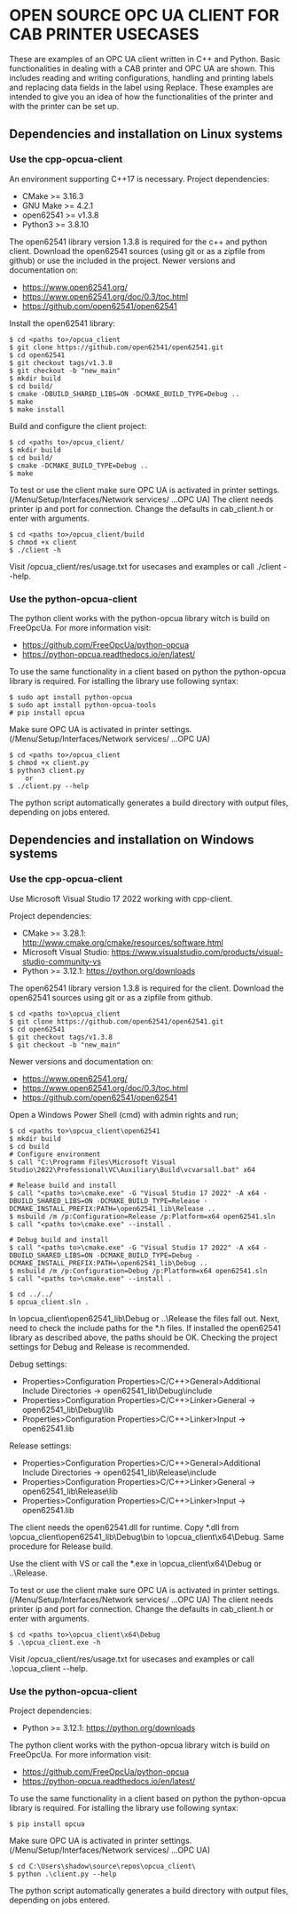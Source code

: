 # OPEN SOURCE OPC UA CLIENT FOR CAB PRINTER USECASES

These are examples of an OPC UA client written in C++ and Python. Basic functionalities in 
dealing with a CAB printer and OPC UA are shown. This includes reading and writing configurations, 
handling and printing labels and replacing data fields in the label using Replace. These examples 
are intended to give you an idea of how the functionalities of the printer and with the printer 
can be set up.

## Dependencies and installation on Linux systems

### Use the cpp-opcua-client

An environment supporting C++17 is necessary. Project dependencies:
 * CMake >= 3.16.3
 * GNU Make >= 4.2.1
 * open62541 >= v1.3.8
 * Python3 >= 3.8.10 

The open62541 library version 1.3.8 is required for the c++ and python client. 
Download the open62541 sources (using git or as a zipfile from github) or use the included in the project. 
Newer versions and documentation on:
 * https://www.open62541.org/
 * https://www.open62541.org/doc/0.3/toc.html
 * https://github.com/open62541/open62541

Install the open62541 library:

    $ cd <paths to>/opcua_client
    $ git clone https://github.com/open62541/open62541.git
    $ cd open62541
    $ git checkout tags/v1.3.8
    $ git checkout -b "new_main"
    $ mkdir build
    $ cd build/
    $ cmake -DBUILD_SHARED_LIBS=ON -DCMAKE_BUILD_TYPE=Debug ..
    $ make
    $ make install

Build and configure the client project:

    $ cd <paths to>/opcua_client/
    $ mkdir build 
    $ cd build/
    $ cmake -DCMAKE_BUILD_TYPE=Debug ..
    $ make

To test or use the client make sure OPC UA is activated in printer settings. 
(/Menu/Setup/Interfaces/Network services/ ...OPC UA)
The client needs printer ip and port for connection. Change the defaults in cab_client.h or enter with arguments.

    $ cd <paths to>/opcua_client/build
    $ chmod +x client
    $ ./client -h

Visit <paths to>/opcua_client/res/usage.txt for usecases and examples or call ./client --help.

### Use the python-opcua-client

The python client works with the python-opcua library witch is build 
on FreeOpcUa. For more information visit:
 * https://github.com/FreeOpcUa/python-opcua
 * https://python-opcua.readthedocs.io/en/latest/

To use the same functionality in a client based on python the python-opcua library is required.
For istalling the library use following syntax:

    $ sudo apt install python-opcua 
    $ sudo apt install python-opcua-tools
    # pip install opcua

Make sure OPC UA is activated in printer settings. 
(/Menu/Setup/Interfaces/Network services/ ...OPC UA)

    $ cd <paths to>/opcua_client
    $ chmod +x client.py
    $ python3 client.py 
        or
    $ ./client.py --help

The python script automatically generates a build directory with output files, depending on jobs entered.

## Dependencies and installation on Windows systems

### Use the cpp-opcua-client

Use Microsoft Visual Studio 17 2022 working with cpp-client.

Project dependencies:
 * CMake >= 3.28.1: http://www.cmake.org/cmake/resources/software.html
 * Microsoft Visual Studio: https://www.visualstudio.com/products/visual-studio-community-vs
 * Python >= 3.12.1: https://python.org/downloads

The open62541 library version 1.3.8 is required for the client. 
Download the open62541 sources using git or as a zipfile from github.
    
    $ cd <paths to>\opcua_client
    $ git clone https://github.com/open62541/open62541.git
    $ cd open62541
    $ git checkout tags/v1.3.8
    $ git checkout -b "new_main"

Newer versions and documentation on:
 * https://www.open62541.org/
 * https://www.open62541.org/doc/0.3/toc.html
 * https://github.com/open62541/open62541

Open a Windows Power Shell (cmd) with admin rights and run;

    $ cd <paths to>\opcua_client\open62541
    $ mkdir build  
    $ cd build
    # Configure environment 
    $ call "C:\Programm Files\Microsoft Visual Studio\2022\Professional\VC\Auxiliary\Build\vcvarsall.bat" x64

    # Release build and install
    $ call "<paths to>\cmake.exe" -G "Visual Studio 17 2022" -A x64 -DBUILD_SHARED_LIBS=ON -DCMAKE_BUILD_TYPE=Release -DCMAKE_INSTALL_PREFIX:PATH=\open62541_lib\Release ..
    $ msbuild /m /p:Configuration=Release /p:Platform=x64 open62541.sln
    $ call "<paths to>\cmake.exe" --install .

    # Debug build and install
    $ call "<paths to>\cmake.exe" -G "Visual Studio 17 2022" -A x64 -DBUILD_SHARED_LIBS=ON -DCMAKE_BUILD_TYPE=Debug -DCMAKE_INSTALL_PREFIX:PATH=\open62541_lib\Debug ..
    $ msbuild /m /p:Configuration=Debug /p:Platform=x64 open62541.sln
    $ call "<paths to>\cmake.exe" --install .

    $ cd ../../
    $ opcua_client.sln .

In <paths to>\opcua_client\open62541_lib\Debug or ..\Release the files fall out.
Next, need to check the include paths for the *.h files. 
If installed the open62541 library as described above, the paths should be OK.
Checking the project settings for Debug and Release is recommended.

Debug settings:
 * Properties>Configuration Properties>C/C++>General>Additional Include Directories -> open62541_lib\Debug\include
 * Properties>Configuration Properties>C/C++>Linker>General -> open62541_lib\Debug\lib
 * Properties>Configuration Properties>C/C++>Linker>Input -> open62541.lib

Release settings:
 * Properties>Configuration Properties>C/C++>General>Additional Include Directories -> open62541_lib\Release\include
 * Properties>Configuration Properties>C/C++>Linker>General -> open62541_lib\Release\lib
 * Properties>Configuration Properties>C/C++>Linker>Input -> open62541.lib

The client needs the open62541.dll for runtime.
Copy *.dll from <paths to>\opcua_client\open62541_lib\Debug\bin to <paths to>\opcua_client\x64\Debug.
Same procedure for Release build.

Use the client with VS or call the *.exe in <paths to>\opcua_client\x64\Debug or ..\Release.

To test or use the client make sure OPC UA is activated in printer settings. 
(/Menu/Setup/Interfaces/Network services/ ...OPC UA)
The client needs printer ip and port for connection. Change the defaults in cab_client.h or enter with arguments.

    $ cd <paths to>\opcua_client\x64\Debug
    $ .\opcua_client.exe -h

Visit <paths to>/opcua_client/res/usage.txt for usecases and examples or call .\opcua_client --help.

### Use the python-opcua-client

Project dependencies:
 * Python >= 3.12.1: https://python.org/downloads

The python client works with the python-opcua library witch is build 
on FreeOpcUa. For more information visit:
 * https://github.com/FreeOpcUa/python-opcua
 * https://python-opcua.readthedocs.io/en/latest/

To use the same functionality in a client based on python the python-opcua library is required.
For istalling the library use following syntax:

    $ pip install opcua

Make sure OPC UA is activated in printer settings. 
(/Menu/Setup/Interfaces/Network services/ ...OPC UA)

    $ cd C:\Users\shadow\source\repos\opcua_client\
    $ python .\client.py --help

The python script automatically generates a build directory with output files, depending on jobs entered.

<!-- Eof -->